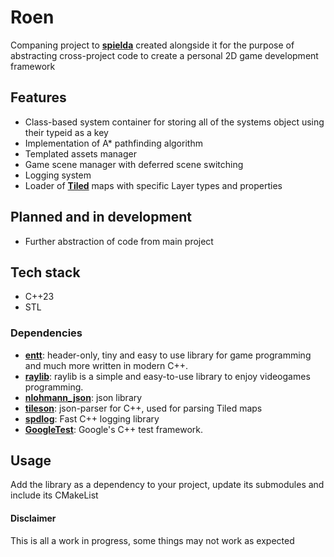# Roen

Companing project to [**spielda**](https://github.com/J-Cieplinski/spielda) created alongside it for the purpose of abstracting cross-project code to create a personal 2D game development framework

## Features

* Class-based system container for storing all of the systems object using their typeid as a key 
* Implementation of A* pathfinding algorithm
* Templated assets manager
* Game scene manager with deferred scene switching
* Logging system
* Loader of [**Tiled**](http://www.mapeditor.org/) maps with specific Layer types and properties

## Planned and in development
* Further abstraction of code from main project

## Tech stack

- C++23
- STL

### Dependencies
- [**entt**](https://github.com/skypjack/entt): header-only, tiny and easy to use library for game programming and much more written in modern C++.
- [**raylib**](https://github.com/raysan5/raylib): raylib is a simple and easy-to-use library to enjoy videogames programming.
- [**nlohmann_json**](https://github.com/nlohmann/json): json library
- [**tileson**](https://github.com/SSBMTonberry/tileson): json-parser for C++, used for parsing Tiled maps
- [**spdlog**](https://github.com/gabime/spdlog/): Fast C++ logging library
- [**GoogleTest**](https://github.com/google/googletest): Google's C++ test framework.

## Usage

Add the library as a dependency to your project, update its submodules and include its CMakeList

#### Disclaimer

This is all a work in progress, some things may not work as expected
